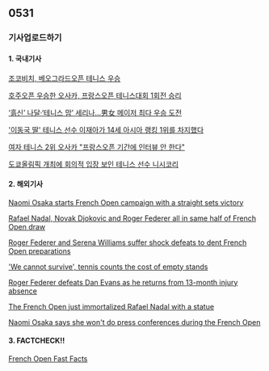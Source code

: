## 0531
### 기사업로드하기
#### 1. 국내기사

[조코비치, 베오그라드오픈 테니스 우승](http://www.kado.net/news/articleView.html?idxno=1075732)

[호주오픈 우승한 오사카, 프랑스오픈 테니스대회 1회전 승리](https://www.yna.co.kr/view/AKR20210530059700007?section=sports/all)

[‘흙신’ 나달·‘테니스 맘’ 세리나…男女 메이저 최다 우승 도전](https://www.seoul.co.kr/news/newsView.php?id=20210528026015)

['이동국 딸' 테니스 선수 이재아가 14세 아시아 랭킹 1위를 차지했다](https://www.huffingtonpost.kr/entry/lee-jae-a-tennis_kr_60af2635e4b09604b52baadc)

[여자 테니스 2위 오사카 "프랑스오픈 기간에 인터뷰 안 한다"](https://www.yna.co.kr/view/AKR20210527071700007)

[도쿄올림픽 개최에 회의적 입장 보인 테니스 선수 니시코리](https://www.yna.co.kr/view/PYH20210511020800340)



>

#### 2. 해외기사

[Naomi Osaka starts French Open campaign with a straight sets victory](https://edition.cnn.com/2021/05/30/tennis/naomi-osaka-french-open-first-round-win-spt-intl/index.html)

[Rafael Nadal, Novak Djokovic and Roger Federer all in same half of French Open draw](https://edition.cnn.com/2021/05/28/tennis/french-open-draw-spt-intl/index.html)

[Roger Federer and Serena Williams suffer shock defeats to dent French Open preparations](https://edition.cnn.com/2021/05/19/tennis/federer-williams-serena-defeat-french-open-spt-intl/index.html)

['We cannot survive', tennis counts the cost of empty stands](https://edition.cnn.com/2021/05/19/tennis/federer-williams-serena-defeat-french-open-spt-intl/index.html)

[Roger Federer defeats Dan Evans as he returns from 13-month injury absence](https://edition.cnn.com/2021/03/10/tennis/roger-federer-return-qatar-open-spt-intl/index.html)

[The French Open just immortalized Rafael Nadal with a statue](https://edition.cnn.com/2021/05/30/sport/rafael-nadal-sculpture-french-open-trnd/index.html)

[Naomi Osaka says she won't do press conferences during the French Open](https://edition.cnn.com/2021/05/26/tennis/naomi-osaka-no-press-conferences-at-french-open-spt-intl/index.html)
>

#### 3. FACTCHECK!!

[French Open Fast Facts](https://edition.cnn.com/2013/06/03/world/europe/french-open-fast-facts/index.html)

[]()